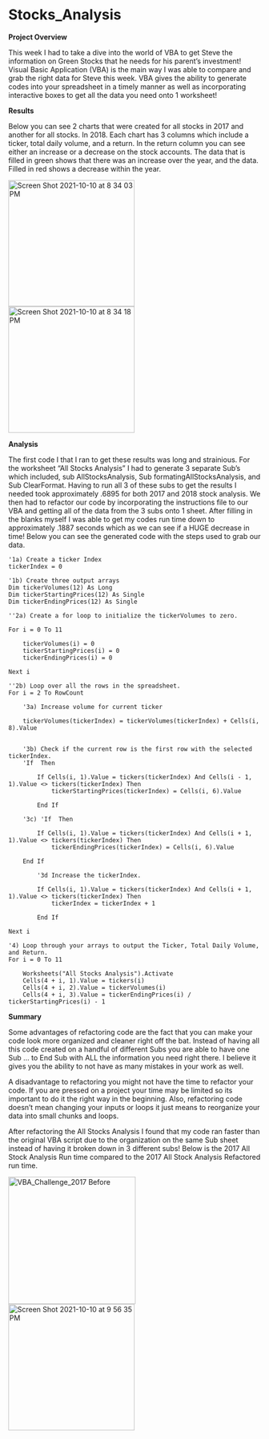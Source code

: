 # Stocks_Analysis

**Project Overview**

This week I had to take a dive into the world of VBA to get Steve the information on Green Stocks that he needs for his parent’s investment! Visual Basic Application (VBA) is the main way I was able to compare and grab the right data for Steve this week. VBA gives the ability to generate codes into your spreadsheet in a timely manner as well as incorporating interactive boxes to get all the data you need onto 1 worksheet!

**Results**

Below you can see 2 charts that were created for all stocks in 2017 and another for all stocks. In 2018. Each chart has 3 columns which include a ticker, total daily volume, and a return. In the return column you can see either an increase or a decrease on the stock accounts. The data that is filled in green shows that there was an increase over the year, and the data. Filled in red shows a decrease within the year. 

<img width="252" alt="Screen Shot 2021-10-10 at 8 34 03 PM" src="https://user-images.githubusercontent.com/91299616/136735062-bf757528-d6e6-4f4b-8683-188f28e2f061.png">

<img width="252" alt="Screen Shot 2021-10-10 at 8 34 18 PM" src="https://user-images.githubusercontent.com/91299616/136735068-5f8170cb-2117-45a4-a05b-5ec44cfff585.png">

**Analysis**

The first code I that I ran to get these results was long and strainious. For the worksheet “All Stocks Analysis” I had to generate 3 separate Sub’s which included, sub AllStocksAnalysis, Sub formatingAllStocksAnalysis, and Sub ClearFormat. Having to run all 3 of these subs to get the results I needed took approximately .6895 for both 2017 and 2018 stock analysis. 
We then had to refactor our code by incorporating the instructions file to our VBA and getting all of the data from the 3 subs onto 1 sheet. After filling in the blanks myself I was able to get my codes run time down to approximately .1887 seconds which as we can see if a HUGE decrease in time! Below you can see the generated code with the steps used to grab our data.

    '1a) Create a ticker Index
    tickerIndex = 0

    '1b) Create three output arrays
    Dim tickerVolumes(12) As Long
    Dim tickerStartingPrices(12) As Single
    Dim tickerEndingPrices(12) As Single
    
    ''2a) Create a for loop to initialize the tickerVolumes to zero.
    
    For i = 0 To 11
    
        tickerVolumes(i) = 0
        tickerStartingPrices(i) = 0
        tickerEndingPrices(i) = 0
        
    Next i
        
    ''2b) Loop over all the rows in the spreadsheet.
    For i = 2 To RowCount
    
        '3a) Increase volume for current ticker
        
        tickerVolumes(tickerIndex) = tickerVolumes(tickerIndex) + Cells(i, 8).Value
        
        
        '3b) Check if the current row is the first row with the selected tickerIndex.
        'If  Then
            
            If Cells(i, 1).Value = tickers(tickerIndex) And Cells(i - 1, 1).Value <> tickers(tickerIndex) Then
                tickerStartingPrices(tickerIndex) = Cells(i, 6).Value
                
            End If
        
        '3c) 'If  Then
            
            If Cells(i, 1).Value = tickers(tickerIndex) And Cells(i + 1, 1).Value <> tickers(tickerIndex) Then
                tickerEndingPrices(tickerIndex) = Cells(i, 6).Value
        
        End If

            '3d Increase the tickerIndex.
            
            If Cells(i, 1).Value = tickers(tickerIndex) And Cells(i + 1, 1).Value <> tickers(tickerIndex) Then
                tickerIndex = tickerIndex + 1
            
            End If
    
    Next i
    
    '4) Loop through your arrays to output the Ticker, Total Daily Volume, and Return.
    For i = 0 To 11
        
        Worksheets("All Stocks Analysis").Activate
        Cells(4 + i, 1).Value = tickers(i)
        Cells(4 + i, 2).Value = tickerVolumes(i)
        Cells(4 + i, 3).Value = tickerEndingPrices(i) / tickerStartingPrices(i) - 1
        

**Summary**

Some advantages of refactoring code are the fact that you can make your code look more organized and cleaner right off the bat. Instead of having all this code created on a handful of different Subs you are able to have one Sub … to End Sub with ALL the information you need right there. I believe it gives you the ability to not have as many mistakes in your work as well. 

A disadvantage to refactoring you might not have the time to refactor your code. If you are pressed on a project your time may be limited so its important to do it the right way in the beginning. Also, refactoring code doesn’t mean changing your inputs or loops it just means to reorganize your data into small chunks and loops.

After refactoring the All Stocks Analysis I found that my code ran faster than the original VBA script due to the organization on the same Sub sheet instead of having it broken down in 3 different subs! Below is the 2017 All Stock Analysis Run time compared to the 2017 All Stock Analysis Refactored run time.

<img width="254" alt="VBA_Challenge_2017 Before" src="https://user-images.githubusercontent.com/91299616/136735342-c94cfebd-b656-4d40-84ce-b1c6643ad8a7.png">


<img width="252" alt="Screen Shot 2021-10-10 at 9 56 35 PM" src="https://user-images.githubusercontent.com/91299616/136735301-3287c8d3-c8c0-470d-932b-2a88418860ea.png">


